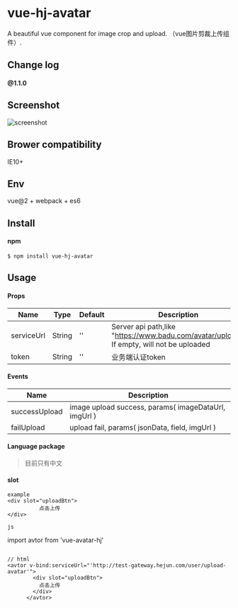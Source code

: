 # vue-hj-avatar

A beautiful vue component for image crop and upload. （vue图片剪裁上传组件）.




## Change log

#### @1.1.0


## Screenshot
![screenshot](screenshot/1.png)

## Brower compatibility
IE10+


## Env
vue@2 + webpack + es6


## Install
#### npm
```shell
$ npm install vue-hj-avatar
```


## Usage
#### Props
| Name              | Type               | Default             | Description                                         |
| ----------------| ---------------- | ---------------| ------------------------------------------|
| serviceUrl          | String            |  ''                | Server api path,like "https://www.badu,com/avatar/upload", If empty, will not be uploaded    |
| token       | String   | ''     | 业务端认证token    |


#### Events
| Name              | Description                                         |
| ----------------| ------------------------------------------|
| successUpload   | image upload success, params( imageDataUrl, imgUrl )     |
| failUpload | upload fail, params( jsonData, field, imgUrl )    |


#### Language package
> 目前只有中文
#### slot 
```
example
<div slot="uploadBtn">
          点击上传
</div>
```
```
js

```
 import avtor from 'vue-avatar-hj'
```

// html
<avtor v-bind:serviceUrl="'http://test-gateway.hejun.com/user/upload-avatar'">
        <div slot="uploadBtn">
          点击上传
        </div>
      </avtor>
```

